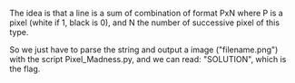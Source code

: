 The idea is that a line is a sum of combination of format PxN where P is a pixel (white if 1, black is 0), and N the number of successive pixel of this type.

So we just have to parse the string and output a image ("filename.png") with the script Pixel_Madness.py, and we can read:
"SOLUTION", which is the flag.
